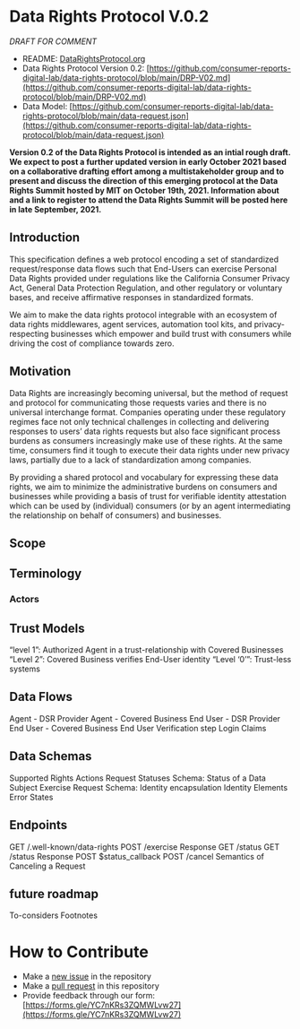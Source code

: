 # Data Rights Protocol V.0.2

*DRAFT FOR COMMENT*

* README: [DataRightsProtocol.org](http://datarightsprotocol.org)
* Data Rights Protocol Version 0.2: [https://github.com/consumer-reports-digital-lab/data-rights-protocol/blob/main/DRP-V02.md](https://github.com/consumer-reports-digital-lab/data-rights-protocol/blob/main/DRP-V02.md)
* Data Model: [https://github.com/consumer-reports-digital-lab/data-rights-protocol/blob/main/data-request.json](https://github.com/consumer-reports-digital-lab/data-rights-protocol/blob/main/data-request.json)

**Version 0.2 of the Data Rights Protocol is intended as an intial rough draft.  We expect to post a further updated version in early October 2021 based on a collaborative drafting effort among a multistakeholder group and to present and discuss the direction of this emerging protocol at the Data Rights Summit hosted by MIT on October 19th, 2021.  Information about and a link to register to attend the Data Rights Summit will be posted here in late September, 2021.**

## Introduction

This specification defines a web protocol encoding a set of standardized request/response data flows such that End-Users can exercise Personal Data Rights provided under regulations like the California Consumer Privacy Act, General Data Protection Regulation, and other regulatory or voluntary bases, and receive affirmative responses in standardized formats.

We aim to make the data rights protocol integrable with an ecosystem of data rights middlewares, agent services, automation tool kits, and privacy-respecting businesses which empower and build trust with consumers while driving the cost of compliance towards zero.

## Motivation

Data Rights are increasingly becoming universal, but the method of request and protocol for communicating those requests varies and there is no universal interchange format. Companies operating under these regulatory regimes face not only technical challenges in collecting and delivering responses to users’ data rights requests but also face significant process burdens as consumers increasingly make use of these rights. At the same time, consumers find it tough to execute their data rights under new privacy laws, partially due to a lack of standardization among companies.

By providing a shared protocol and vocabulary for expressing these data rights, we aim to minimize the administrative burdens on consumers and businesses while providing a basis of trust for verifiable identity attestation which can be used by (individual) consumers (or by an agent intermediating the relationship on behalf of consumers) and businesses.

## Scope

## Terminology

### Actors

## Trust Models
“level 1”: Authorized Agent in a trust-relationship with Covered Businesses
“Level 2”: Covered Business verifies End-User identity
“Level ‘0’”: Trust-less systems

## Data Flows
Agent - DSR Provider
Agent - Covered Business
End User - DSR Provider
End User - Covered Business
End User Verification step
Login Claims

## Data Schemas
Supported Rights Actions
Request Statuses
Schema: Status of a Data Subject Exercise Request
Schema: Identity encapsulation
Identity Elements
Error States

## Endpoints
GET /.well-known/data-rights
POST /exercise
Response
GET /status
GET /status Response
POST $status_callback
POST /cancel
Semantics of Canceling a Request

## future roadmap
To-considers
Footnotes


# How to Contribute

* Make a [new issue](https://github.com/consumer-reports-digital-lab/data-rights-protocol/issues/new) in the repository
* Make a [pull request](https://github.com/consumer-reports-digital-lab/data-rights-protocol/pulls) in this repository
* Provide feedback through our form: [https://forms.gle/YC7nKRs3ZQMWLvw27](https://forms.gle/YC7nKRs3ZQMWLvw27)
